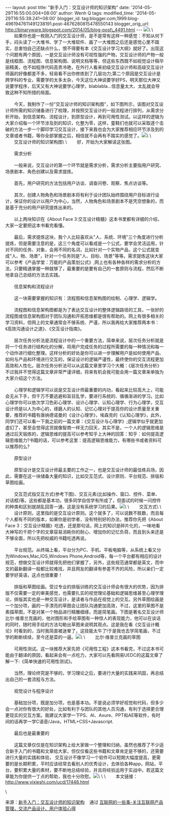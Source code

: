 --- layout: post title: "新手入门：交互设计师的知识架构" date:
'2014-05-29T16:55:00.004+08:00' author: Wenh Q tags: modified\_time:
'2014-05-29T16:55:39.241+08:00' blogger\_id:
tag:blogger.com,1999:blog-4961947611491238191.post-4676280815478550143
blogger\_orig\_url:
http://binaryware.blogspot.com/2014/05/blog-post\_4491.html ---
![](https://images-blogger-opensocial.googleusercontent.com/gadgets/proxy?url=http%3A%2F%2Fwww.yixieshi.com%2Fuploads%2Fallimg%2F140528%2F83-14052R13230453.png&container=blogger&gadget=a&rewriteMime=image%2F*)\
\
　　如果你也是一枚刚入门的交互设计师，是不是常有这样一种感觉：不知从何下手，闷头读了一大堆书、学了一大堆软件、画了一大堆图之后还是感觉心里不踏实，总害怕自己还缺点什么，恨不得要有本《交互设计学习大纲》就好了。出现这个问题有两个原因，一是交互设计师没有可视性强的产物，交互设计师的产物一般是线框图、流程图、信息架构图、说明文档等等，但这些东西既不如视觉设计稿华丽精美，也不如程序代码高贵冷艳，在外行人看来初级交互设计师和高级交互设计师画的好像都差不多，轻易看不出你修炼到了几层功力;第二个原因是交互设计是跨学科的专业，需要学的太多太杂，今天这位大神说要学好PS，明天那位大神又说要学程序，后天又有大神说要学心理学，blablabla…信息量太大、太乱就会导致这种不知所措的局面。\
\
　　今天，我制作了一份"交互设计师的知识架构图"，如下图所示，该图对交互设计师所需的知识储备进行了梳理，并按照交互设计的一般流程进行排列，从需求分析开始，到信息架构、流程设计，到原型设计，再到可用性测试。以这样的逻辑为大家介绍每一个环节涉及到的知识，化整为零，这样，童鞋们也就可以采取逐个击破的方法一步一个脚印学习交互设计，接下来我也会为大家推荐相应环节涉及到的文章或者书籍，等你全部掌握之后，相信就不会再有不踏实的感觉了。![](https://images-blogger-opensocial.googleusercontent.com/gadgets/proxy?url=http%3A%2F%2Fwww.yixieshi.com%2Fuploads%2Fallimg%2F140528%2F2133034436-0.png&container=blogger&gadget=a&rewriteMime=image%2F*)\
\
　　交互设计师的知识架构图\
\
　　好，开始为大家解读这张图。\
\
　　需求分析\
\
　　一般来说，交互设计的第一个环节就是需求分析，需求分析主要指用户研究、场景剧本、角色创建以及需求提炼。\
\
　　首先，用户研究的方法包括用户访谈、调查问卷、观察、焦点访谈等。\
\
　　其次，创建人物角色和场景剧本将有利于设计团队始终围绕用户目标进行设计，保证你的设计以用户为中心，当然，人物角色和场景剧本不是凭空想象的，而是基于充分的用户研究提炼出来的。\
\
　　以上两块知识在《About Face
3:交互设计精髓》这本书里都有详细的介绍，大家一定要把这本书看完看懂。\
\
　　最后，需求提炼这块，我个人比较喜欢从"人、系统、环境"三个角度进行分析提炼，但是需要注意的是，这三个角度可以看成是一个公式，要学会灵活运用，针对不同的任务、对象，会用不同的名词，比如针对一个实物产品，这个公式就变成"人、物、场景"，针对一个任务则是"人、目标、场景"等等。需求提炼这块大家可以参考《产品学堂：万能的产品策划公式》,网上也有各种各样的需求分析的方法，只要精通掌握一种就够了，最重要的是要有自己的一套原则与流程，然后不断地拿自己总结的方法去实践。\
\
　　信息架构和流程设计\
\
　　这一块需要掌握的知识有：流程图和信息架构图的绘制、心理学、逻辑学。\
\
　　流程图和信息架构图都是为了表达交互设计的整体逻辑路径的工具，一张好的流程图或信息架构图对于团队沟通和开拓思维都是很有帮助的。网上有很多相关的学习资料，但网上的文章通常会不够系统、严谨，所以我再给大家推荐两本书：《高效沟通设计之道》、《交互设计指南》。\
\
　　层次任务分析法是流程设计中的一个重要方法，简单来说，层次任务分析就是将一个任务进行结构化的分解，将用户完成任务的过程所需要的每一种情况和每一个动作进行细化整理。这样分析的好处是你可以进一步理解用户是如何使用产品、如何与产品和环境进行交互的，保证设计的逻辑严谨性，最终使你的交互流程更加高效和人性化。层次任务分析法可以从这篇文章里学习个大概：《层次任务分析》
不过我并不觉得这篇文章非常严谨详细，将来有机会我可能会用一篇文章来单独为大家介绍这个方法。\
\
　　心理学和逻辑学可以说是交互设计师最重要的内功，看起来比较高大上，可能会无从下手，但千万不要逃避和盲目乱学，要进行系统的、循循渐进的学习。比如心理学你可以依次学习色彩心理学、设计心理学、认知心理学、行为心理学，交互设计师是以人为中心的，琢磨人的认知、记忆心理对于提高你的设计质量至关重要，推荐的书籍有唐纳德诺曼的《设计心理学》，埃森克的《认知心理学》，此外，同学们还可以看一下我之前的一篇文章：《交互设计与心理学》;逻辑学似乎就更加虚幻了，甚至会觉得这货就像智商一样无力回天，其实不是，一个人的逻辑思维是通过后天锻炼的，逻辑思维的提高可以参考知乎上大神的回答：知乎：如何提高逻辑思维能力?书籍的话，可以参考这里：提高逻辑思维能力，有哪些书或者资料可以推荐的么?\
\
　　原型设计\
\
　　原型设计是交互设计师最主要的工作之一，也是交互设计师的最佳练兵场，因此，需要在这一块储备大量的知识，比如交互范式、设计原则、平台规范、排版和草图绘画。\
\
　　交互范式指交互方式(参考下图)、交互元素(比如操作、窗口、控件、菜单、对话框)等。这些都是基本功，很多同学自信学有所成了，但面试的时候一问控件的种类和区别就胡乱回答一通，这是没有系统学习的后果。![](https://images-blogger-opensocial.googleusercontent.com/gadgets/proxy?url=http%3A%2F%2Fwww.yixieshi.com%2Fuploads%2Fallimg%2F140528%2F2133033Y7-1.png&container=blogger&gadget=a&rewriteMime=image%2F*)\
\
　　交互方式\
\
　　设计原则，这里指的是交互设计原则。这个就多了，可以说数不胜数，而且每个人都有不同的版本，如果你是初学者，没有特别好的办法，推荐你先把《About
Face
3：交互设计精髓》吃透，还是那句话，网上的知识是碎片化的，一味地看大神写的千把个字的文章容易消耗你的耐心、增加你的记忆负荷，而且到头来还是不够全面，所以先把权威的书籍吃透再说。\
\
　　平台规范。从终端上看，平台分为PC、手机、平板电脑等，从系统上看又分为Windows,Mac,IOS,Windows
Phone,Android等，每一个平台都有相应的设计规范，想做交互设计师就得先把他们掌握了，另外，这些规范通常都是英文，而中文的最新翻译一般都比较难找，并且网友的翻译有参差不齐的风险，所以亲们一定要学好英语，这点也很重要！\
\
　　排版和草图绘画。受过专业的排版训练的交互设计师会有很大的优势，因为排版不仅需要一定的审美感觉，也需要扎实的视觉理论基础和逻辑思维甚至心理学理论，排版其实也是一种交互设计，是读者与作品在视觉上的交互。另外草图绘画是一个加分项，画的一手漂亮的草图会让团队沟通更加高效，不过，这里的草图不是素描草图，不是对某一个物品进行精雕细琢，而是简笔画。下图是著名交互设计师比尔·维普兰克画的，他对图形和手绘草图有一种惊人的表现能力，他可以在谈话的同时，随时用手绘的方法勾勒出草图来说明其观点。这是我在看《交互设计概论》时看到的，当时我简直被迷晕了，这技能太牛了!于是我也去学简笔画，不过学的断断续续，至今还是菜的一逼。![](https://images-blogger-opensocial.googleusercontent.com/gadgets/proxy?url=http%3A%2F%2Fwww.yixieshi.com%2Fuploads%2Fallimg%2F140528%2F2133032X0-2.png&container=blogger&gadget=a&rewriteMime=image%2F*)\
\
　　比尔·维普兰克画的草图\
\
　　可用性测试。这一块推荐大家先把《可用性工程》这本书看完，不过这本书可能由于翻译的原因，看起来会有一点吃力，大家可以先看网易UEDC的这篇文章了解一下:《简单快速的可用性测试》。\
\
　　当然，理论终究是不够的，学习理论之后，要进行大量的实践来巩固，再总结出自己的一套流程与方法。\
\
　　视觉设计与程序设计\
\
　　基础加分项，既是加分项，也是基本功。不是说必须学好视觉和代码，但多少会一点对你有很大的好处，比如有利于与团队的其他人员沟通，有利于选择更合理更现实的交互方案。我建议大家学一下PS、AI、Axure、PPT和AE等软件，有时间的话再学一学C语音/Java，HTML+CSS+Javascript.\
\
　　最后也是最重要的\
\
　　这篇文章仅仅是在知识架构上给大家做一个整理和归纳，虽然也推荐了不少适合新手入门的书籍和文章给大家，但仅仅看这些书籍和文章肯定是不够的，还需要进行大量的实践和体验，
交互设计不像学习一个软件可以短期大幅度提高，更需要的是长期积累，平时应该经常去看别人的优秀设计，去体验各种app，网站，平台，要积累大量的素材，要不断地总结经验，并且将经验运用于实战中。若这篇文章能为你提供一丁点的帮助，我也十分欣慰。![](https://images-blogger-opensocial.googleusercontent.com/gadgets/proxy?url=http%3A%2F%2Fwww.yixieshi.com%2Fimages%2Ffeed_count.png&container=blogger&gadget=a&rewriteMime=image%2F*)\
\
\
　　本文链接：<http://www.yixieshi.com/ucd/17448.html>
<div>

\

</div>

<div>

来源：[新手入门：交互设计师的知识架构](http://www.yixieshi.com/ucd/17448.html) 
  通过 [互联网的一些事-关注互联网产品管理，交流产品设计、用户体验心得](http://www.yixieshi.com/)

</div>
